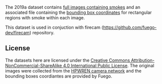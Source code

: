 The 2019a dataset contains [full images containing smokes](https://drive.google.com/file/d/1x4bzhH-ZgEUUvh45EStFNrTT_wLSPC35/view?usp=sharing) and an associated file containing the [bounding box coordinates](2019a-bounding-boxes.csv) for rectangular regions with smoke within each image.

This dataset is used in conjuction with firecam (https://github.com/fuego-dev/firecam) repository.

## License

The datasets here are licensed under the [Creative Commons Attribution-NonCommercial-ShareAlike 4.0 International Public License](https://creativecommons.org/licenses/by-nc-sa/4.0/legalcode).
The original images were collected from the [HPWREN camera network](https://hpwren.ucsd.edu/cameras/) and the bounding boxes coordiantes are provided by Fuego.
